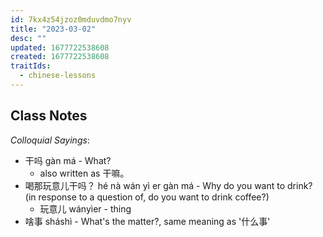 ```yaml
---
id: 7kx4z54jzoz0mduvdmo7nyv
title: "2023-03-02"
desc: ""
updated: 1677722538608
created: 1677722538608
traitIds:
  - chinese-lessons
---
```


## Class Notes

_Colloquial Sayings_:

- 干吗 gàn má - What?
  - also written as 干嘛。
- 喝那玩意儿干吗？ hé nà wán yì er gàn má - Why do you want to drink? (in response to a question of, do you want to drink coffee?)
  - 玩意儿 wányìer - thing
- 啥事 sháshì - What's the matter?, same meaning as '什么事'
